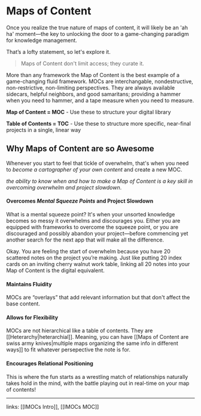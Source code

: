 # Maps of Content
Once you realize the true nature of maps of content, it will likely be an 'ah ha' moment—the key to unlocking the door to a game-changing paradigm for knowledge management. 

That’s a lofty statement, so let's explore it.

> Maps of Content don't limit access; they curate it. 

More than any framework the Map of Content is the best example of a game-changing fluid framework. MOCs are interchangable, nondestructive, non-restrictive, non-limiting perspectives. They are always available sidecars, helpful neighbors, and good samaritans; providing a hammer when you need to hammer, and a tape measure when you need to measure. 

**Map of Content = MOC** - Use these to structure your digital library

**Table of Contents = TOC** - Use these to structure more specific, near-final projects in a single, linear way

## Why Maps of Content are so Awesome
Whenever you start to feel that tickle of overwhelm, that's when you need to *become a cartographer of your own content* and create a new MOC.

*the ability to know when and how to make a Map of Content is a key skill in overcoming overwhelm and project slowdown*.

#### Overcomes *Mental Squeeze Points* and Project Slowdown
What is a mental squeeze point? It's when your unsorted knowledge becomes so messy it overwhelms and discourages you. Either you are equipped with frameworks to overcome the squeeze point, or you are discouraged and possibly abandon your project—before commencing yet another search for the next app that will make all the difference. 

Okay. You are feeling the start of overwhelm because you have 20 scattered notes on the project you’re making. Just like putting 20 index cards on an inviting cherry walnut work table, linking all 20 notes into your Map of Content is the digital equivalent.


#### Maintains Fluidity
MOCs are “overlays” that add relevant information but that don't affect the base content. 

#### Allows for Flexibility
MOCs are not hierarchical like a table of contents. They are [[Heterarchy|heterarchial]]. Meaning, you can have [[Maps of Content are swiss army knives|multiple maps organizing the same info in different ways]] to fit whatever persepective the note is for. 

#### Encourages Relational Positioning
This is where the fun starts as a wrestling match of relationships naturally takes hold in the mind, with the battle playing out in real-time on your map of contents!

---
links: [[IMOCs Intro]], [[IMOCs MOC]]


